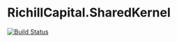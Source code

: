 # RichillCapital.SharedKernel

[![Build Status](https://dev.azure.com/richill-capital/RichillCapital/_apis/build/status%2FRichillCapital.SharedKernel.TypeScript?branchName=develop)](https://dev.azure.com/richill-capital/RichillCapital/_build/latest?definitionId=18&branchName=develop)
